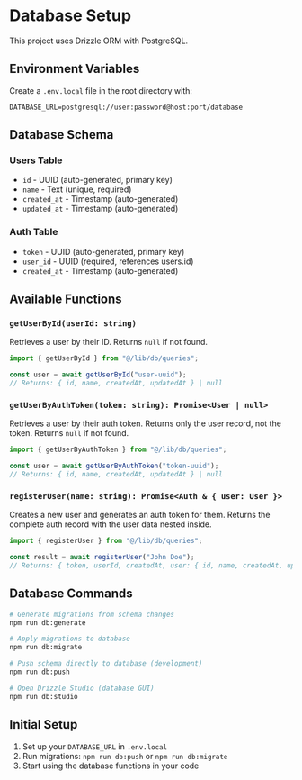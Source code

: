 # Database Setup

This project uses Drizzle ORM with PostgreSQL.

## Environment Variables

Create a `.env.local` file in the root directory with:

```env
DATABASE_URL=postgresql://user:password@host:port/database
```

## Database Schema

### Users Table

- `id` - UUID (auto-generated, primary key)
- `name` - Text (unique, required)
- `created_at` - Timestamp (auto-generated)
- `updated_at` - Timestamp (auto-generated)

### Auth Table

- `token` - UUID (auto-generated, primary key)
- `user_id` - UUID (required, references users.id)
- `created_at` - Timestamp (auto-generated)

## Available Functions

### `getUserById(userId: string)`

Retrieves a user by their ID. Returns `null` if not found.

```typescript
import { getUserById } from "@/lib/db/queries";

const user = await getUserById("user-uuid");
// Returns: { id, name, createdAt, updatedAt } | null
```

### `getUserByAuthToken(token: string): Promise<User | null>`

Retrieves a user by their auth token. Returns only the user record, not the token. Returns `null` if not found.

```typescript
import { getUserByAuthToken } from "@/lib/db/queries";

const user = await getUserByAuthToken("token-uuid");
// Returns: { id, name, createdAt, updatedAt } | null
```

### `registerUser(name: string): Promise<Auth & { user: User }>`

Creates a new user and generates an auth token for them. Returns the complete auth record with the user data nested inside.

```typescript
import { registerUser } from "@/lib/db/queries";

const result = await registerUser("John Doe");
// Returns: { token, userId, createdAt, user: { id, name, createdAt, updatedAt } }
```

## Database Commands

```bash
# Generate migrations from schema changes
npm run db:generate

# Apply migrations to database
npm run db:migrate

# Push schema directly to database (development)
npm run db:push

# Open Drizzle Studio (database GUI)
npm run db:studio
```

## Initial Setup

1. Set up your `DATABASE_URL` in `.env.local`
2. Run migrations: `npm run db:push` or `npm run db:migrate`
3. Start using the database functions in your code
